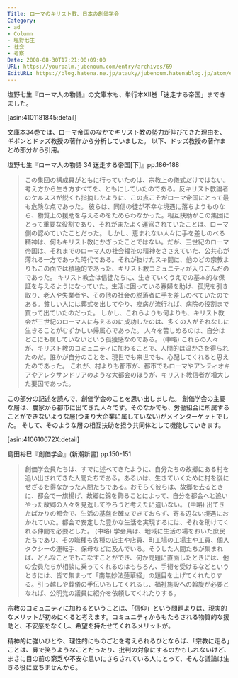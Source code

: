 ```yaml
---
Title: ローマのキリスト教、日本の創価学会
Category:
- ad
- Column
- 塩野七生
- 社会
- 考察
Date: 2008-08-30T17:21:00+09:00
URL: https://yourpalm.jubenoum.com/entry/archives/69
EditURL: https://blog.hatena.ne.jp/atauky/jubenoum.hatenablog.jp/atom/entry/6653458415120883852
---
```


塩野七生『ローマ人の物語』の文庫本も、単行本XII巻「迷走する帝国」まできました。


[asin:4101181845:detail]

文庫本34巻では、ローマ帝国のなかでキリスト教の勢力が伸びてきた理由を、ギボンとドッズ教授の著作から分析していました。
以下、ドッズ教授の著作まとめ部分から引用。

<!--more-->


塩野七生『ローマ人の物語 34 迷走する帝国[下]』pp.186-188
<blockquote>この集団の構成員がともに行っていたのは、宗教上の儀式だけではない。考え方から生き方すべてを、ともにしていたのである。反キリスト教論者のケルススが鋭くも指摘したように、この点こそがローマ帝国にとって最も危険な点であった。
彼らは、同信の徒が不幸な境遇に落ちようものなら、物質上の援助を与えるのをためらわなかった。相互扶助がこの集団にとって重要な役割であり、それがまたよく運営されていたことは、ローマ側の認めていたことだった。
しかし、恵まれない人々に手を差しのべる精神は、何もキリスト教にかぎったことではない。だが、三世紀のローマ帝国は、それまでのローマ人の社会福祉の精神をささえていた、公共心が薄れる一方であった時代である。それが抜けたスキ間に、他のどの宗教よりもこの面では積極的であった、キリスト教コミュニティが入りこんだのであった。
キリスト教会は信徒たちに、生きていくうえでの基本的な保証を与えるようになっていた。生活に困っている寡婦を助け、孤児を引き取り、老人や失業者や、その他の社会の脱落者に手を差しのべていたのである。貧しい人には葬式を出してやり、疫病が流行れば、病院の役割まで買って出ていたのだった。
しかし、これらよりも何よりも、キリスト教会が三世紀のローマ人に与えるのに成功したのは、多くの人がそれなしに生きることがむずかしい帰属心であった。
人々を苦しめるのは、自分はどこにも属していないという孤独感なのである。
(中略)
これらの人々が、キリスト教のコミュニティに加わることで、人間的は温かさを得られたのだ。誰かが自分のことを、現世でも来世でも、心配してくれると思えたのであった。
これが、村よりも都市が、都市でもローマやアンティオキアやアレクサンドリアのような大都会のほうが、キリスト教信者が増大した要因であった。</blockquote>
この部分の記述を読んで、創価学会のことを思い出しました。
創価学会の主要な層は、農家から都市に出てきた人々です。そのなかでも、労働組合に所属することができないような層(つまり大企業に属していない)がメインターゲットでした。
そして、そのような層の相互扶助を担う共同体として機能していきます。

[asin:410610072X:detail]

島田裕巳『創価学会』(新潮新書) pp.150-151
<blockquote>創価学会員たちは、すでに述べてきたように、自分たちの故郷にある村を追い出されてきた人間たちである。あるいは、生きていくために村を後にせざるを得なかった人間たちである。おそらく彼らは、故郷を去るときに、都会で一旗揚げ、故郷に錦を飾ることによって、自分を都会へと追いやった故郷の人々を見返してやろうと考えたに違いない。
(中略)
出てきたばかりの都会で、生活の基盤を確立できておらず、寄る辺ない境遇におかれていた。都会で安定した豊かな生活を実現するには、それを助けてくれる仲間を必要とした。
(中略)
学会員は、地域に生活の場をおいた庶民たちであり、その職種も各種の店主や店員、町工場の工場主や工員、個人タクシーの運転手、保母などに及んでいる。そうした人間たちが集まれば、どんなことでもこなすことができ、何か問題に直面したときには、他の会員たちが相談に乗ってくれるのはもちろん、手術を受けるなどというときには、皆で集まって「南無妙法蓮華経」の題目を上げてくれたりする。引っ越しや葬儀の手伝いもしてくれるし、福祉施設への斡旋が必要となれば、公明党の議員に紹介を依頼してくれたりする。</blockquote>
宗教のコミュニティに加わるということは、「信仰」という問題よりは、現実的なメリットが初めにくると考えます。コミュニティからもたらされる物質的な援助と、不安感をなくし、希望を持たせてくれるメリットが。

精神的に強いひとや、理性的にものごとを考えられるひとならば、「宗教に走る」ことは、鼻で笑うようなことだったり、批判の対象にするのかもしれないけど、まさに目の前の窮乏や不安な思いにさらされている人にとって、そんな議論は生きる役に立ちませんから。

